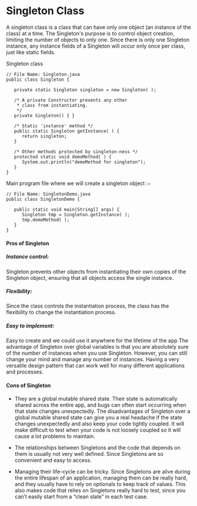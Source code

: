 # Singleton Class

A singleton class is a class that can have only one object (an instance of the class) at a time. The Singleton's purpose is to control object creation, limiting the number of objects to only one. Since there is only one Singleton instance, any instance fields of a Singleton will occur only once per class, just like static fields.

Singleton class 
```
// File Name: Singleton.java
public class Singleton {

   private static Singleton singleton = new Singleton( );

   /* A private Constructor prevents any other
    * class from instantiating.
    */
   private Singleton() { }

   /* Static 'instance' method */
   public static Singleton getInstance( ) {
      return singleton;
   }

   /* Other methods protected by singleton-ness */
   protected static void demoMethod( ) {
      System.out.println("demoMethod for singleton");
   }
}
```

Main program file where we will create a singleton object :−

```
// File Name: SingletonDemo.java
public class SingletonDemo {

   public static void main(String[] args) {
      Singleton tmp = Singleton.getInstance( );
      tmp.demoMethod( );
   }
}
```

#### Pros of Singleton

##### Instance control:
Singleton prevents other objects from instantiating their own copies of the Singleton object, ensuring that all objects access the single instance.

##### Flexibility: 
Since the class controls the instantiation process, the class has the flexibility to change the instantiation process.

##### Easy to implement: 
Easy to create and we could use it anywhere for the lifetime of the app The advantage of Singleton over global variables is that you are absolutely sure of the number of instances when you use Singleton. However, you can still change your mind and manage any number of instances. Having a very versatile design pattern that can work well for many different applications and processes.

#### Cons of Singleton

- They are a global mutable shared state. Their state is automatically shared across the entire app, and bugs can often start occurring when that state changes unexpectedly. The disadvantages of Singleton over a global mutable shared state can give you a real headache if the state changes unexpectedly and also keep your code tightly coupled. It will make difficult to test when your code is not loosely coupled so it will cause a lot problems to maintain.

- The relationships between Singletons and the code that depends on them is usually not very well defined. Since Singletons are so convenient and easy to access.

- Managing their life-cycle can be tricky. Since Singletons are alive during the entire lifespan of an application, managing them can be really hard, and they usually have to rely on optionals to keep track of values. This also makes code that relies on Singletons really hard to test, since you can’t easily start from a “clean slate” in each test case.
